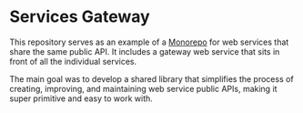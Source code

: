 # Services Gateway

This repository serves as an example of a [Monorepo](https://monorepo.tools) for web services
that share the same public API. It includes a gateway web service that sits in front of all the individual services.

The main goal was to develop a shared library that simplifies the process of creating, improving, and maintaining web
service public APIs, making it super primitive and easy to work with.
